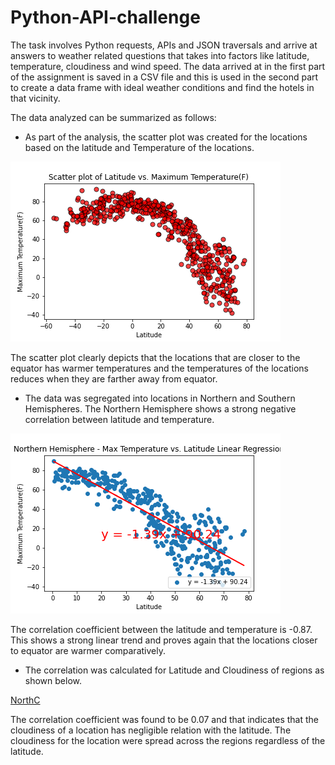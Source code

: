 # Python-API-challenge

The task involves Python requests, APIs and JSON traversals and arrive at answers to weather related questions that takes into factors like latitude, temperature, cloudiness and wind speed. The data arrived at in the first part of the assignment is saved in a CSV file and this is used in the second part to create a data frame with ideal weather conditions and find the hotels in that vicinity.

The data analyzed can be summarized as follows:

*  As part of the analysis, the scatter plot was created for the locations based on the latitude and Temperature of the locations. 

![Equator](Images/ScatterplotLatitudevsTemp.png)

The scatter plot clearly depicts that the locations that are closer to the equator has warmer temperatures and the temperatures of the locations reduces when they are farther away from equator.  

* The data was segregated into locations in Northern and Southern Hemispheres. The Northern Hemisphere shows a strong negative correlation between latitude and temperature. 

![North](Images/NorthHemScatterplotLatitudevsMaxTemp.png)

The correlation coefficient between the latitude and temperature is -0.87. This shows a strong linear trend and proves again that the locations closer to equator are warmer comparatively.

* The correlation was calculated for Latitude and Cloudiness of regions as shown below.

[NorthC](Images/NorthHemScatterplotLatitudevsCloudiness.png)

The correlation coefficient was found to be 0.07 and that indicates that the cloudiness of a location has negligible relation with the latitude. The cloudiness for the location were spread across the regions regardless of the latitude.
